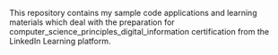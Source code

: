 This repository contains my sample code applications and learning materials which deal with the preparation for computer_science_principles_digital_information certification from the LinkedIn Learning platform.
